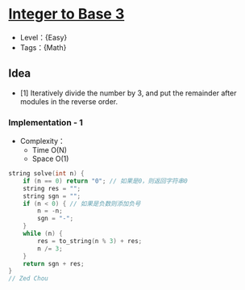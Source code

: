 # [Integer to Base 3](https://binarysearch.com/problems/Integer-to-Base-3)

- Level：{Easy}
- Tags：{Math}

## Idea

- [1] Iteratively divide the number by 3, and put the remainder after modules in the reverse order.

### Implementation - 1

- Complexity：
  - Time O(N)
  - Space O(1)

``` c++
string solve(int n) {
    if (n == 0) return "0"; // 如果是0，则返回字符串0
    string res = "";
    string sgn = "";
    if (n < 0) { // 如果是负数则添加负号 
        n = -n;
        sgn = "-";
    }
    while (n) {
        res = to_string(n % 3) + res;
        n /= 3;
    }
    return sgn + res;
}
// Zed Chou
```


